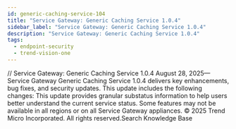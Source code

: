 ```yaml
---
id: generic-caching-service-104
title: "Service Gateway: Generic Caching Service 1.0.4"
sidebar_label: "Service Gateway: Generic Caching Service 1.0.4"
description: "Service Gateway: Generic Caching Service 1.0.4"
tags:
  - endpoint-security
  - trend-vision-one
---
```


/*<![CDATA[*/ $('#title').html($('meta[name=map-description]').attr('content')); /*]]>*/ Service Gateway: Generic Caching Service 1.0.4 August 28, 2025—Service Gateway Generic Caching Service 1.0.4 delivers key enhancements, bug fixes, and security updates. This update includes the following changes: This update provides granular substatus information to help users better understand the current service status. Some features may not be available in all regions or on all Service Gateway appliances. © 2025 Trend Micro Incorporated. All rights reserved.Search Knowledge Base